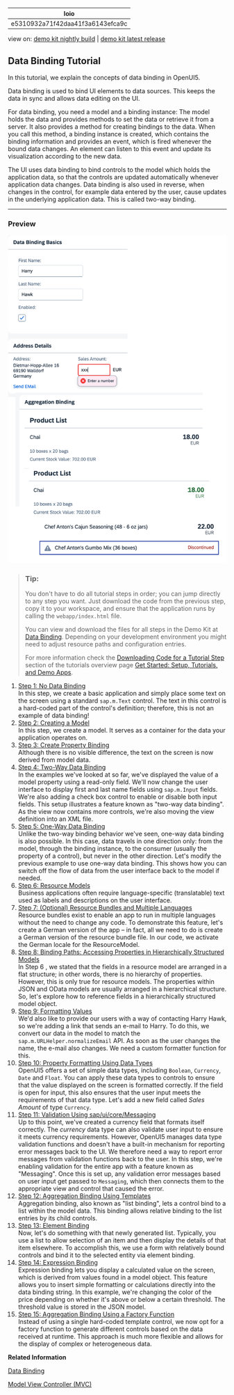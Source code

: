 <!-- loioe5310932a71f42daa41f3a6143efca9c -->

| loio |
| -----|
| e5310932a71f42daa41f3a6143efca9c |

<div id="loio">

view on: [demo kit nightly build](https://sdk.openui5.org/nightly/#/topic/e5310932a71f42daa41f3a6143efca9c) | [demo kit latest release](https://sdk.openui5.org/topic/e5310932a71f42daa41f3a6143efca9c)</div>

## Data Binding Tutorial

In this tutorial, we explain the concepts of data binding in OpenUI5.

Data binding is used to bind UI elements to data sources. This keeps the data in sync and allows data editing on the UI.

For data binding, you need a model and a binding instance: The model holds the data and provides methods to set the data or retrieve it from a server. It also provides a method for creating bindings to the data. When you call this method, a binding instance is created, which contains the binding information and provides an event, which is fired whenever the bound data changes. An element can listen to this event and update its visualization according to the new data.

The UI uses data binding to bind controls to the model which holds the application data, so that the controls are updated automatically whenever application data changes. Data binding is also used in reverse, when changes in the control, for example data entered by the user, cause updates in the underlying application data. This is called two-way binding.

***

### Preview

![Preview of three panels of the UI5 application that is going to be built in this tutorial. Contains three panels with name input fields, address details, and a product list.](images/loio896048ebce6b47488068c9630b71c43a_LowRes.png)

> ### Tip:  
> You don't have to do all tutorial steps in order; you can jump directly to any step you want. Just download the code from the previous step, copy it to your workspace, and ensure that the application runs by calling the `webapp/index.html` file.
> 
> You can view and download the files for all steps in the Demo Kit at [Data Binding](https://sdk.openui5.org/entity/sap.ui.core.tutorial.databinding). Depending on your development environment you might need to adjust resource paths and configuration entries.
> 
> For more information check the [Downloading Code for a Tutorial Step](Get_Started_Setup_Tutorials_and_Demo_Apps_8b49fc1.md#loio8b49fc198bf04b2d9800fc37fecbb218__tutorials_download) section of the tutorials overview page [Get Started: Setup, Tutorials, and Demo Apps](Get_Started_Setup_Tutorials_and_Demo_Apps_8b49fc1.md).

1.  [Step 1: No Data Binding](Step_1_No_Data_Binding_4cde849.md "In this step, we create a basic application and simply place some text on the screen using a standard sap.m.Text control.
		The text in this control is a hard-coded part of the control's definition; therefore, this is not an example of data binding!")  
In this step, we create a basic application and simply place some text on the screen using a standard `sap.m.Text` control. The text in this control is a hard-coded part of the control's definition; therefore, this is not an example of data binding!
2.  [Step 2: Creating a Model](Step_2_Creating_a_Model_5278bfd.md "In this step, we create a model. It serves as a container for the data your application operates on.")  
In this step, we create a model. It serves as a container for the data your application operates on.
3.  [Step 3: Create Property Binding](Step_3_Create_Property_Binding_d70e989.md "Although there is no visible difference, the text on the screen is now derived from
		model data.")  
Although there is no visible difference, the text on the screen is now derived from model data.
4.  [Step 4: Two-Way Data Binding](Step_4_Two_Way_Data_Binding_c72b922.md "In the examples we've looked at so far, we've displayed the value of a model property using a read-only field. We'll now change the user
		interface to display first and last name fields using sap.m.Input fields. We're also adding a check box control to enable or
		disable both input fields. This setup illustrates a feature known as &quot;two-way data binding&quot;. As the view now contains more controls, we're
		also moving the view definition into an XML file.")  
In the examples we've looked at so far, we've displayed the value of a model property using a read-only field. We'll now change the user interface to display first and last name fields using `sap.m.Input` fields. We're also adding a check box control to enable or disable both input fields. This setup illustrates a feature known as "two-way data binding". As the view now contains more controls, we're also moving the view definition into an XML file.
5.  [Step 5: One-Way Data Binding](Step_5_One_Way_Data_Binding_88756c0.md "Unlike the two-way binding behavior we've seen, one-way data binding is also possible. In this case, data travels in one direction only:
		from the model, through the binding instance, to the consumer (usually the property of a control), but never in the other direction. Let's
		modify the previous example to use one-way data binding. This shows how you can switch off the flow of data from the user interface back to
		the model if needed.")  
Unlike the two-way binding behavior we've seen, one-way data binding is also possible. In this case, data travels in one direction only: from the model, through the binding instance, to the consumer \(usually the property of a control\), but never in the other direction. Let's modify the previous example to use one-way data binding. This shows how you can switch off the flow of data from the user interface back to the model if needed.
6.  [Step 6: Resource Models](Step_6_Resource_Models_9790d9a.md "Business applications often require language-specific (translatable) text used as labels and descriptions on the user
		interface.")  
Business applications often require language-specific \(translatable\) text used as labels and descriptions on the user interface.
7.  [Step 7: \(Optional\) Resource Bundles and Multiple Languages](Step_7_Optional_Resource_Bundles_and_Multiple_Languages_4e593b4.md "Resource bundles exist to enable an app to run in multiple languages without the need to change any code. To demonstrate this feature,
		let's create a German version of the app – in fact, all we need to do is create a German version of the resource bundle file. In our code, we
		activate the German locale for the ResourceModel.")  
Resource bundles exist to enable an app to run in multiple languages without the need to change any code. To demonstrate this feature, let's create a German version of the app – in fact, all we need to do is create a German version of the resource bundle file. In our code, we activate the German locale for the ResourceModel.
8.  [Step 8: Binding Paths: Accessing Properties in Hierarchically Structured Models](Step_8_Binding_Paths_Accessing_Properties_in_Hierarchically_Structured_Models_9373793.md "In Step 6 , we stated that the fields in a resource model are arranged in a flat structure; in other words, there is no hierarchy of
		properties. However, this is only true for resource models. The properties within JSON and OData models are usually arranged in a hierarchical
		structure. So, let's explore how to reference fields in a hierarchically structured model object.")  
In Step 6 , we stated that the fields in a resource model are arranged in a flat structure; in other words, there is no hierarchy of properties. However, this is only true for resource models. The properties within JSON and OData models are usually arranged in a hierarchical structure. So, let's explore how to reference fields in a hierarchically structured model object.
9.  [Step 9: Formatting Values](Step_9_Formatting_Values_6fdf0ac.md "We'd also like to provide our users with a way of contacting Harry Hawk, so we're adding a link that sends an e-mail to Harry. To do this,
		we convert our data in the model to match the sap.m.URLHelper.normalizeEmail API. As soon as the user changes the name, the
		e-mail also changes. We need a custom formatter function for this.")  
We'd also like to provide our users with a way of contacting Harry Hawk, so we're adding a link that sends an e-mail to Harry. To do this, we convert our data in the model to match the `sap.m.URLHelper.normalizeEmail` API. As soon as the user changes the name, the e-mail also changes. We need a custom formatter function for this.
10. [Step 10: Property Formatting Using Data Types](Step_10_Property_Formatting_Using_Data_Types_9252ee4.md "OpenUI5 offers a set of simple data types, including Boolean,
			Currency, Date and Float. You can apply these data types to controls to ensure that the
		value displayed on the screen is formatted correctly. If the field is open for input, this also ensures that the user input meets the
		requirements of that data type. Let's add a new field called Sales Amount of type Currency. ")  
OpenUI5 offers a set of simple data types, including `Boolean`, `Currency`, `Date` and `Float`. You can apply these data types to controls to ensure that the value displayed on the screen is formatted correctly. If the field is open for input, this also ensures that the user input meets the requirements of that data type. Let's add a new field called *Sales Amount* of type `Currency`.
11. [Step 11: Validation Using sap/ui/core/Messaging](Step_11_Validation_Using_sap_ui_core_Messaging_b8c4e53.md "Up to this point, we've created a currency field that formats itself correctly. The currency data type can also validate user
		input to ensure it meets currency requirements. However, OpenUI5 manages data type
		validation functions and doesn't have a built-in mechanism for reporting error messages back to the UI. We therefore need a way to report
		error messages from validation functions back to the user. In this step, we're enabling validation for the entire app with a feature known as
		&quot;Messaging&quot;. Once this is set up, any validation error messages based on user input get passed to Messaging, which then
		connects them to the appropriate view and control that caused the error.")  
Up to this point, we've created a currency field that formats itself correctly. The *currency* data type can also validate user input to ensure it meets currency requirements. However, OpenUI5 manages data type validation functions and doesn't have a built-in mechanism for reporting error messages back to the UI. We therefore need a way to report error messages from validation functions back to the user. In this step, we're enabling validation for the entire app with a feature known as "Messaging". Once this is set up, any validation error messages based on user input get passed to `Messaging`, which then connects them to the appropriate view and control that caused the error.
12. [Step 12: Aggregation Binding Using Templates](Step_12_Aggregation_Binding_Using_Templates_97830de.md "Aggregation binding, also known as &quot;list binding&quot;, lets a control bind to a list within the model data. This binding allows relative
		binding to the list entries by its child controls. ")  
Aggregation binding, also known as "list binding", lets a control bind to a list within the model data. This binding allows relative binding to the list entries by its child controls.
13. [Step 13: Element Binding](Step_13_Element_Binding_6c7c5c2.md "Now, let's do something with that newly generated list. Typically, you use a list to allow selection of an item and then display the
		details of that item elsewhere. To accomplish this, we use a form with relatively bound controls and bind it to the selected entity via
		element binding.")  
Now, let's do something with that newly generated list. Typically, you use a list to allow selection of an item and then display the details of that item elsewhere. To accomplish this, we use a form with relatively bound controls and bind it to the selected entity via element binding.
14. [Step 14: Expression Binding](Step_14_Expression_Binding_5cff8d1.md "Expression binding lets you display a calculated value on the screen, which is derived from values found in a model object. This feature
		allows you to insert simple formatting or calculations directly into the data binding string. In this example, we're changing the color of the
		price depending on whether it's above or below a certain threshold. The threshold value is stored in the JSON model. ")  
Expression binding lets you display a calculated value on the screen, which is derived from values found in a model object. This feature allows you to insert simple formatting or calculations directly into the data binding string. In this example, we're changing the color of the price depending on whether it's above or below a certain threshold. The threshold value is stored in the JSON model.
15. [Step 15: Aggregation Binding Using a Factory Function](Step_15_Aggregation_Binding_Using_a_Factory_Function_284a036.md "Instead of using a single hard-coded template control, we now opt for a factory function to generate different controls based on the data
		received at runtime. This approach is much more flexible and allows for the display of complex or heterogeneous data.")  
Instead of using a single hard-coded template control, we now opt for a factory function to generate different controls based on the data received at runtime. This approach is much more flexible and allows for the display of complex or heterogeneous data.

**Related Information**  


[Data Binding](Data_Binding_68b9644.md "You use data binding to bind UI elements to data sources to keep the data in sync and allow data editing on the UI.")

[Model View Controller \(MVC\)](Model_View_Controller_MVC_91f2334.md "The Model View Controller (MVC) concept is used in OpenUI5 to separate the representation of information from the user interaction. This separation facilitates development and the changing of parts independently.")

